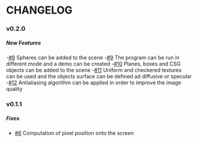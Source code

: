 # CHANGELOG 

### v0.2.0
##### New Features
 -[#8](https://github.com/AnnaPivetta/KTracer/pull/8) Spheres can be added to the scene
 -[#9](https://github.com/AnnaPivetta/KTracer/pull/9) The program can be run in different mode and a demo can be created
 -[#10](https://github.com/AnnaPivetta/KTracer/pull/10) Planes, boxes and CSG objects can be added to the scene
 -[#11](https://github.com/AnnaPivetta/KTracer/pull/11) Uniform and checkered textures can be used and the objects surface can be defined ad diffusive or specular
 -[#12](https://github.com/AnnaPivetta/KTracer/pull/11) Antialiasing algorithm can be applied in order to improve the image quality

### v0.1.1
##### Fixes
 - [#6](https://github.com/AnnaPivetta/CNGIF/issues/6) Computation of pixel position onto the screen
